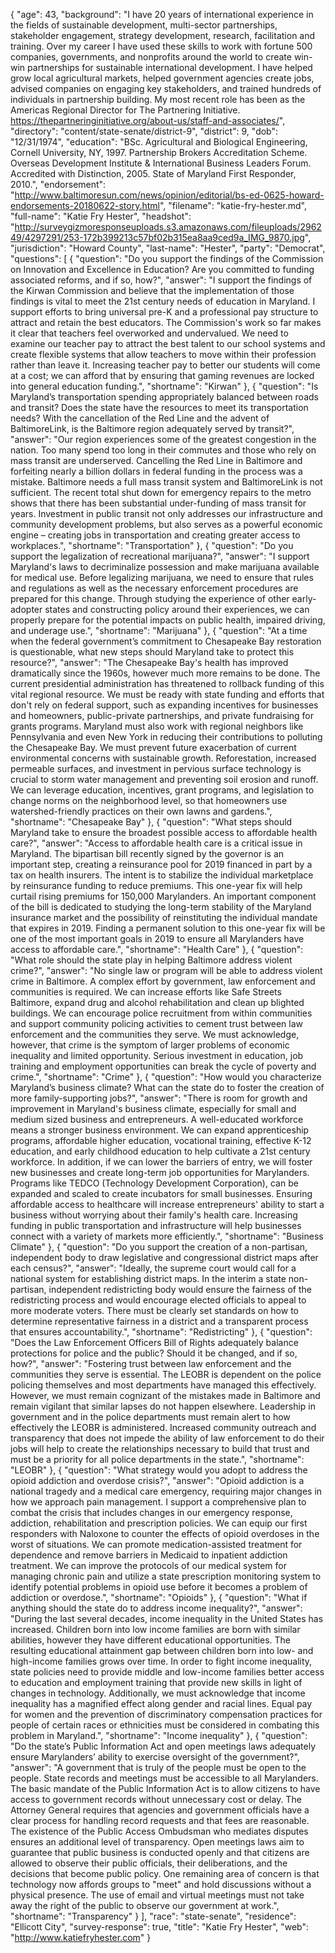 {
  "age": 43,
  "background": "I have 20 years of international experience in the fields of sustainable development, multi-sector partnerships, stakeholder engagement, strategy development, research, facilitation and training. Over my career I have used these skills to work with fortune 500 companies, governments, and nonprofits around the world to create win-win partnerships for sustainable international development. I have helped grow local agricultural markets, helped government agencies create jobs, advised companies on engaging key stakeholders, and trained hundreds of individuals in partnership building. My most recent role has been as the Americas Regional Director for The Partnering Initiative. https://thepartneringinitiative.org/about-us/staff-and-associates/",
  "directory": "content/state-senate/district-9",
  "district": 9,
  "dob": "12/31/1974",
  "education": "BSc. Agricultural and Biological Engineering, Cornell University, NY, 1997. Partnership Brokers Accreditation Scheme. Overseas Development Institute & International Business Leaders Forum. Accredited with Distinction, 2005. State of Maryland First Responder, 2010.",
  "endorsement": "http://www.baltimoresun.com/news/opinion/editorial/bs-ed-0625-howard-endorsements-20180622-story.html",
  "filename": "katie-fry-hester.md",
  "full-name": "Katie Fry Hester",
  "headshot": "http://surveygizmoresponseuploads.s3.amazonaws.com/fileuploads/296249/4297291/253-172b399213c57bf02b315ea8aa9ced9a_IMG_9870.jpg",
  "jurisdiction": "Howard County",
  "last-name": "Hester",
  "party": "Democrat",
  "questions": [
    {
      "question": "Do you support the findings of the Commission on Innovation and Excellence in Education? Are you committed to funding associated reforms, and if so, how?",
      "answer": "I support the findings of the Kirwan Commission and believe that the implementation of those findings is vital to meet the 21st century needs of education in Maryland. I support efforts to bring universal pre-K and a professional pay structure to attract and retain the best educators. The Commission's work so far makes it clear that teachers feel overworked and undervalued. We need to examine our teacher pay to attract the best talent to our school systems and create flexible systems that allow teachers to move within their profession rather than leave it. Increasing teacher pay to better our students will come at a cost; we can afford that by ensuring that gaming revenues are locked into general education funding.",
      "shortname": "Kirwan"
    },
    {
      "question": "Is Maryland’s transportation spending appropriately balanced between roads and transit? Does the state have the resources to meet its transportation needs? With the cancellation of the Red Line and the advent of BaltimoreLink, is the Baltimore region adequately served by transit?",
      "answer": "Our region experiences some of the greatest congestion in the nation. Too many spend too long in their commutes and those who rely on mass transit are underserved. Cancelling the Red Line in Baltimore and forfeiting nearly a billion dollars in federal funding in the process was a mistake. Baltimore needs a full mass transit system and BaltimoreLink is not sufficient. The recent total shut down for emergency repairs to the metro shows that there has been substantial under-funding of mass transit for years. Investment in public transit not only addresses our infrastructure and community development problems, but also serves as a powerful economic engine – creating jobs in transportation and creating greater access to workplaces.",
      "shortname": "Transportation"
    },
    {
      "question": "Do you support the legalization of recreational marijuana?",
      "answer": "I support Maryland's laws to decriminalize possession and make marijuana available for medical use. Before legalizing marijuana, we need to ensure that rules and regulations as well as the necessary enforcement procedures are prepared for this change. Through studying the experience of other early-adopter states and constructing policy around their experiences, we can properly prepare for the potential impacts on public health, impaired driving, and underage use.",
      "shortname": "Marijuana"
    },
    {
      "question": "At a time when the federal government’s commitment to Chesapeake Bay restoration is questionable, what new steps should Maryland take to protect this resource?",
      "answer": "The Chesapeake Bay's health has improved dramatically since the 1960s, however much more remains to be done. The current presidential administration has threatened to rollback funding of this vital regional resource. We must be ready with state funding and efforts that don't rely on federal support, such as expanding incentives for businesses and homeowners, public-private partnerships, and private fundraising for grants programs. Maryland must also work with regional neighbors like Pennsylvania and even New York in reducing their contributions to polluting the Chesapeake Bay. We must prevent future exacerbation of current environmental concerns with sustainable growth. Reforestation, increased permeable surfaces, and investment in pervious surface technology is crucial to storm water management and preventing soil erosion and runoff. We can leverage education, incentives, grant programs, and legislation to change norms on the neighborhood level, so that homeowners use watershed-friendly practices on their own lawns and gardens.",
      "shortname": "Chesapeake Bay"
    },
    {
      "question": "What steps should Maryland take to ensure the broadest possible access to affordable health care?",
      "answer": "Access to affordable health care is a critical issue in Maryland. The bipartisan bill recently signed by the governor is an important step, creating a reinsurance pool for 2019 financed in part by a tax on health insurers. The intent is to stabilize the individual marketplace by reinsurance funding to reduce premiums. This one-year fix will help curtail rising premiums for 150,000 Marylanders. An important component of the bill is dedicated to studying the long-term stability of the Maryland insurance market and the possibility of reinstituting the individual mandate that expires in 2019. Finding a permanent solution to this one-year fix will be one of the most important goals in 2019 to ensure all Marylanders have access to affordable care.",
      "shortname": "Health Care"
    },
    {
      "question": "What role should the state play in helping Baltimore address violent crime?",
      "answer": "No single law or program will be able to address violent crime in Baltimore. A complex effort by government, law enforcement and communities is required. We can increase efforts like Safe Streets Baltimore, expand drug and alcohol rehabilitation and clean up blighted buildings. We can encourage police recruitment from within communities and support community policing activities to cement trust between law enforcement and the communities they serve. We must acknowledge, however, that crime is the symptom of larger problems of economic inequality and limited opportunity. Serious investment in education, job training and employment opportunities can break the cycle of poverty and crime.",
      "shortname": "Crime"
    },
    {
      "question": "How would you characterize Maryland’s business climate? What can the state do to foster the creation of more family-supporting jobs?",
      "answer": "There is room for growth and improvement in Maryland's business climate, especially for small and medium sized business and entrepreneurs. A well-educated workforce means a stronger business environment. We can expand apprenticeship programs, affordable higher education, vocational training, effective K-12 education, and early childhood education to help cultivate a 21st century workforce. In addition, if we can lower the barriers of entry, we will foster new businesses and create long-term job opportunities for Marylanders. Programs like TEDCO (Technology Development Corporation), can be expanded and scaled to create incubators for small businesses. Ensuring affordable access to healthcare will increase entrepreneurs' ability to start a business without worrying about their family's health care. Increasing funding in public transportation and infrastructure will help businesses connect with a variety of markets more efficiently.",
      "shortname": "Business Climate"
    },
    {
      "question": "Do you support the creation of a non-partisan, independent body to draw legislative and congressional district maps after each census?",
      "answer": "Ideally, the supreme court would call for a national system for establishing district maps. In the interim a state non-partisan, independent redistricting body would ensure the fairness of the redistricting process and would encourage elected officials to appeal to more moderate voters. There must be clearly set standards on how to determine representative fairness in a district and a transparent process that ensures accountability.",
      "shortname": "Redistricting"
    },
    {
      "question": "Does the Law Enforcement Officers Bill of Rights adequately balance protections for police and the public? Should it be changed, and if so, how?",
      "answer": "Fostering trust between law enforcement and the communities they serve is essential. The LEOBR is dependent on the police policing themselves and most departments have managed this effectively. However, we must remain cognizant of the mistakes made in Baltimore and remain vigilant that similar lapses do not happen elsewhere. Leadership in government and in the police departments must remain alert to how effectively the LEOBR is administered. Increased community outreach and transparency that does not impede the ability of law enforcement to do their jobs will help to create the relationships necessary to build that trust and must be a priority for all police departments in the state.",
      "shortname": "LEOBR"
    },
    {
      "question": "What strategy would you adopt to address the opioid addiction and overdose crisis?",
      "answer": "Opioid addiction is a national tragedy and a medical care emergency, requiring major changes in how we approach pain management. I support a comprehensive plan to combat the crisis that includes changes in our emergency response, addiction, rehabilitation and prescription policies. We can equip our first responders with Naloxone to counter the effects of opioid overdoses in the worst of situations. We can promote medication-assisted treatment for dependence and remove barriers in Medicaid to inpatient addiction treatment. We can improve the protocols of our medical system for managing chronic pain and utilize a state prescription monitoring system to identify potential problems in opioid use before it becomes a problem of addiction or overdose.",
      "shortname": "Opioids"
    },
    {
      "question": "What if anything should the state do to address income inequality?",
      "answer": "During the last several decades, income inequality in the United States has increased. Children born into low income families are born with similar abilities, however they have different educational opportunities. The resulting educational attainment gap between children born into low- and high-income families grows over time. In order to fight income inequality, state policies need to provide middle and low-income families better access to education and employment training that provide new skills in light of changes in technology. Additionally, we must acknowledge that income inequality has a magnified effect along gender and racial lines. Equal pay for women and the prevention of discriminatory compensation practices for people of certain races or ethnicities must be considered in combating this problem in Maryland.",
      "shortname": "Income inequality"
    },
    {
      "question": "Do the state’s Public Information Act and open meetings laws adequately ensure Marylanders’ ability to exercise oversight of the government?",
      "answer": "A government that is truly of the people must be open to the people. State records and meetings must be accessible to all Marylanders. The basic mandate of the Public Information Act is to allow citizens to have access to government records without unnecessary cost or delay. The Attorney General requires that agencies and government officials have a clear process for handling record requests and that fees are reasonable. The existence of the Public Access Ombudsman who mediates disputes ensures an additional level of transparency. Open meetings laws aim to guarantee that public business is conducted openly and that citizens are allowed to observe their public officials, their deliberations, and the decisions that become public policy. One remaining area of concern is that technology now affords groups to \"meet\" and hold discussions without a physical presence. The use of email and virtual meetings must not take away the right of the public to observe our government at work.",
      "shortname": "Transparency"
    }
  ],
  "race": "state-senate",
  "residence": "Ellicott City",
  "survey-response": true,
  "title": "Katie Fry Hester",
  "web": "http://www.katiefryhester.com"
}
